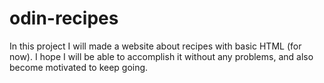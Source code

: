 # odin-recipes
In this project I will made a website about recipes with basic HTML (for now).
I hope I will be able to accomplish it without any problems, and also become motivated to keep going.